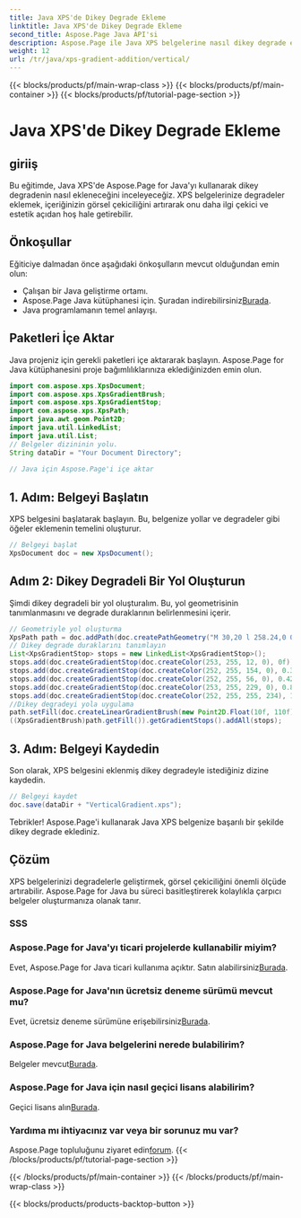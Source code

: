 ```yaml
---
title: Java XPS'de Dikey Degrade Ekleme
linktitle: Java XPS'de Dikey Degrade Ekleme
second_title: Aspose.Page Java API'si
description: Aspose.Page ile Java XPS belgelerine nasıl dikey degrade ekleyeceğinizi öğrenin. Görsel çekiciliği zahmetsizce geliştirin. Adım adım kılavuz içeride.
weight: 12
url: /tr/java/xps-gradient-addition/vertical/
---
```


{{< blocks/products/pf/main-wrap-class >}}
{{< blocks/products/pf/main-container >}}
{{< blocks/products/pf/tutorial-page-section >}}

# Java XPS'de Dikey Degrade Ekleme

## giriiş
Bu eğitimde, Java XPS'de Aspose.Page for Java'yı kullanarak dikey degradenin nasıl ekleneceğini inceleyeceğiz. XPS belgelerinize degradeler eklemek, içeriğinizin görsel çekiciliğini artırarak onu daha ilgi çekici ve estetik açıdan hoş hale getirebilir.
## Önkoşullar
Eğiticiye dalmadan önce aşağıdaki önkoşulların mevcut olduğundan emin olun:
- Çalışan bir Java geliştirme ortamı.
-  Aspose.Page Java kütüphanesi için. Şuradan indirebilirsiniz[Burada](https://releases.aspose.com/page/java/).
- Java programlamanın temel anlayışı.
## Paketleri İçe Aktar
Java projeniz için gerekli paketleri içe aktararak başlayın. Aspose.Page for Java kütüphanesini proje bağımlılıklarınıza eklediğinizden emin olun.
```java
import com.aspose.xps.XpsDocument;
import com.aspose.xps.XpsGradientBrush;
import com.aspose.xps.XpsGradientStop;
import com.aspose.xps.XpsPath;
import java.awt.geom.Point2D;
import java.util.LinkedList;
import java.util.List;
// Belgeler dizininin yolu.
String dataDir = "Your Document Directory";
        
// Java için Aspose.Page'i içe aktar
```
## 1. Adım: Belgeyi Başlatın
XPS belgesini başlatarak başlayın. Bu, belgenize yollar ve degradeler gibi öğeler eklemenin temelini oluşturur.
```java
// Belgeyi başlat
XpsDocument doc = new XpsDocument();
```
## Adım 2: Dikey Degradeli Bir Yol Oluşturun
Şimdi dikey degradeli bir yol oluşturalım. Bu, yol geometrisinin tanımlanmasını ve degrade duraklarının belirlenmesini içerir.
```java
// Geometriyle yol oluşturma
XpsPath path = doc.addPath(doc.createPathGeometry("M 30,20 l 258.24,0 0,56.64 -258.24,0 Z"));
// Dikey degrade duraklarını tanımlayın
List<XpsGradientStop> stops = new LinkedList<XpsGradientStop>();
stops.add(doc.createGradientStop(doc.createColor(253, 255, 12, 0), 0f));
stops.add(doc.createGradientStop(doc.createColor(252, 255, 154, 0), 0.359375f));
stops.add(doc.createGradientStop(doc.createColor(252, 255, 56, 0), 0.424805f));
stops.add(doc.createGradientStop(doc.createColor(253, 255, 229, 0), 0.879883f));
stops.add(doc.createGradientStop(doc.createColor(252, 255, 255, 234), 1f));
//Dikey degradeyi yola uygulama
path.setFill(doc.createLinearGradientBrush(new Point2D.Float(10f, 110f), new Point2D.Float(10f, 200f)));
((XpsGradientBrush)path.getFill()).getGradientStops().addAll(stops);
```
## 3. Adım: Belgeyi Kaydedin
Son olarak, XPS belgesini eklenmiş dikey degradeyle istediğiniz dizine kaydedin.
```java
// Belgeyi kaydet
doc.save(dataDir + "VerticalGradient.xps");
```
Tebrikler! Aspose.Page'i kullanarak Java XPS belgenize başarılı bir şekilde dikey degrade eklediniz.
## Çözüm
XPS belgelerinizi degradelerle geliştirmek, görsel çekiciliğini önemli ölçüde artırabilir. Aspose.Page for Java bu süreci basitleştirerek kolaylıkla çarpıcı belgeler oluşturmanıza olanak tanır.

### SSS
### Aspose.Page for Java'yı ticari projelerde kullanabilir miyim?
 Evet, Aspose.Page for Java ticari kullanıma açıktır. Satın alabilirsiniz[Burada](https://purchase.aspose.com/buy).
### Aspose.Page for Java'nın ücretsiz deneme sürümü mevcut mu?
 Evet, ücretsiz deneme sürümüne erişebilirsiniz[Burada](https://releases.aspose.com/).
### Aspose.Page for Java belgelerini nerede bulabilirim?
 Belgeler mevcut[Burada](https://reference.aspose.com/page/java/).
### Aspose.Page for Java için nasıl geçici lisans alabilirim?
 Geçici lisans alın[Burada](https://purchase.aspose.com/temporary-license/).
### Yardıma mı ihtiyacınız var veya bir sorunuz mu var?
 Aspose.Page topluluğunu ziyaret edin[forum](https://forum.aspose.com/c/page/39).
{{< /blocks/products/pf/tutorial-page-section >}}

{{< /blocks/products/pf/main-container >}}
{{< /blocks/products/pf/main-wrap-class >}}

{{< blocks/products/products-backtop-button >}}
